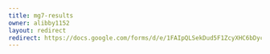 ```yaml
---
title: mg7-results
owner: alibby1152
layout: redirect
redirect: https://docs.google.com/forms/d/e/1FAIpQLSekDud5F1ZcyXHC6bDycMpVwPmH5LKaKEoTfz7O_cvpdXAdxg/viewform
---
```


